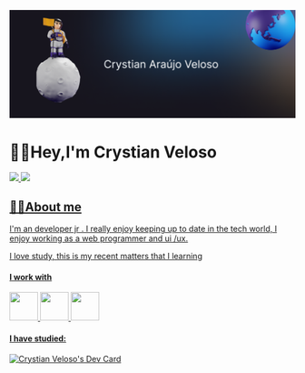 

![cover.gif](img/cover-git.png)

# 🖖🏻Hey,I'm Crystian Veloso
<div align="left">
  <a href="https://github.com/rafaballerini">
  <img height="180em" src="https://github-readme-stats.vercel.app/api?username=crystian97&show_icons=true&theme=dracula&include_all_commits=true&count_private=true"/>
  <img height="180em" src="https://github-readme-stats.vercel.app/api/top-langs/?username=crystian97&layout=compact&langs_count=7&theme=dracula"/>
</div>

## 👦🏻About me

I'm an developer jr . I really enjoy keeping up to date in the tech world, I enjoy working as a web programmer and ui /ux.


I love study, this is my recent matters that I learning
<div>
<div align="left">
  <h4>I work with </h4>
<img width="50px" height="50px" src="https://cdn.jsdelivr.net/gh/devicons/devicon/icons/php/php-original.svg" />
  <img width="50px" height="50px" src="https://cdn.jsdelivr.net/gh/devicons/devicon/icons/javascript/javascript-original.svg" />
  <img width="50px" height="50px" src="https://cdn.jsdelivr.net/gh/devicons/devicon/icons/laravel/laravel-plain.svg" />




</div>
<div align="left">
<h4>I have studied: </h4>
<a href="https://app.daily.dev/crystian97"><img src="https://api.daily.dev/devcards/03bd67ff4210488ba5d70e0453dbce2f.png?r=fn4" width="400" alt="Crystian Veloso's Dev Card"/></a>
</div>
  </div>
